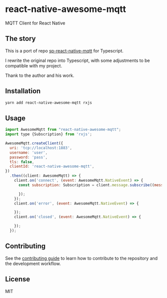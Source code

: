 # react-native-awesome-mqtt

MQTT Client for React Native

## The story
This is a port of repo [sp-react-native-mqtt](https://github.com/SudoPlz/sp-react-native-mqtt) for Typescript.

I rewrite the original repo into Typescript, with some adjustments to be compatible with my project.

Thank to the author and his work.

## Installation

```sh
yarn add react-native-awesome-mqtt rxjs
```

## Usage

```js
import AwesomeMqtt from "react-native-awesome-mqtt";
import type {Subscription} from 'rxjs';

AwesomeMqtt.createClient({
  uri: 'tcp://localhost:1883',
  username: 'user',
  password: 'pass',
  tls: false,
  clientId: 'react-native-awesome-mqtt',
})
  .then((client: AwesomeMqtt) => {
    client.on('connect', (event: AwesomeMqtt.NativeEvent) => {
      const subscription: Subscription = client.message.subscribe((message: AwesomeMqtt.NativeEvent) => {

      });
    });
    client.on('error', (event: AwesomeMqtt.NativeEvent) => {

    });
    client.on('closed', (event: AwesomeMqtt.NativeEvent) => {

    });
  });
```

## Contributing

See the [contributing guide](CONTRIBUTING.md) to learn how to contribute to the repository and the development workflow.

## License

MIT
